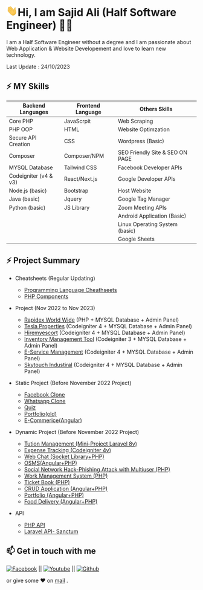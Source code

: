 
# <img src="https://raw.githubusercontent.com/ABSphreak/ABSphreak/master/gifs/Hi.gif" width="30px">Hi, I am Sajid Ali (Half Software Engineer) 👨‍💻

I am a Half Software Engineer without a degree and I am passionate about Web Application & Website Developement and love to learn new technology.

Last Update : 24/10/2023
## ⚡ MY Skills
| Backend Languages     |  Frontend Language   | Others Skills         |
|-----------------------|----------------------|-----------------------|
| Core PHP              | JavaScrpit           | Web Scraping
| PHP OOP               | HTML                 | Website Optimzation
| Secure API Creation   | CSS                  | Wordpress (Basic)
| Composer              | Composer/NPM         | SEO Friendly Site & SEO ON PAGE 
| MYSQL Database        | Tailwind CSS         | Facebook Developer APIs
| Codeigniter (v4 & v3) | React/Next.js        | Google Developer APIs
| Node.js (basic)       | Bootstrap            | Host Website
| Java (basic)          | Jquery               | Google Tag Manager
| Python (basic)        | JS Library           | Zoom Meeting APIs
|                       |                      | Android Application (Basic)
|                       |                      | Linux Operating System (basic)
|                       |                      | Google Sheets


## ⚡ Project Summary 

* Cheatsheets (Regular Updating)
  * <a href="https://github.com/dontKnew/cheatsheet">Programming Language Cheathseets</a> 
  * <a href="https://github.com/dontKnew/components-php">PHP Components</a> 

 * Project (Nov 2022 to Nov 2023)
    * [Rapidex World Wide](https://rapidexworldwide.com) (PHP + MYSQL Database + Admin Panel)
    * [Tesla Properties](http://teslaproperties.ae) (Codeigniter 4 + MYSQL Database + Admin Panel)
    * [Hiremyescort](https://www.hiremyescort.com/) (Codeigniter 4 + MYSQL Database + Admin Panel)
    * [Inventory Management Tool](https://www.mauliuniforms.com/) (Codeigniter 3 + MYSQL Database + Admin Panel)
    * [E-Service Management](https://eserviceapartments.com/) (Codeigniter 4 + MYSQL Database + Admin Panel)
    * [Skytouch Industiral](https://sktindustrialstore.com/) (Codeigniter 4 + MYSQL Database + Admin Panel)
      
* Static Project (Before November 2022 Project)
  * <a href="https://github.com/dontKnew/facebook"> Facebook Clone </a> 
  * <a href="https://github.com/dontKnew/whatsapp"> Whatsapp Clone </a> 
  * <a href="https://github.com/dontKnew/WorkManagementSystem"> Quiz </a> 
  * <a href="https://github.com/dontKnew/myself"> Portfolio(old) </a>
  * <a href="https://github.com/dontKnew/e-commerce"> E-Commerice(Angular) </a>
  
* Dynamic Project (Before November 2022 Project)
  * <a href="https://github.com/dontKnew/Laravel-ORM-CRUD-with-Auth-Breeze"> Tution Management (Mini-Project Laravel 8v) </a> 
  * <a href="https://github.com/dontKnew/Expense-Tracking-codeigniter-4"> Expense Tracking (Codeigniter 4v) </a> 
  * <a href="https://github.com/dontKnew/web-chat-with-php-socket"> Web Chat (Socket Library+PHP)</a> 
  * <a href="https://github.com/dontKnew/osms"> OSMS(Angular+PHP)</a> 
  * <a href="https://github.com/dontKnew/SNH/"> Social Network Hack-Phishing Attack with Multiuser (PHP) </a> 
  * <a href="https://github.com/dontKnew/WMS"> Work Management System (PHP)</a> 
  * <a href="https://github.com/dontKnew/Ticketbook"> Ticket Book (PHP) </a> 
  * <a href="https://github.com/dontKnew/AngularCRUD">CRUD Application (Angular+PHP) </a> 
  * <a href="https://github.com/dontKnew/portfolio"> Portfolio (Angular+PHP) </a> 
  * <a href="https://github.com/dontKnew/food-delivery"> Food Delivery (Angular+PHP) </a>
  
* API
  * <a href="https://github.com/dontKnew/PHPAPI">PHP API </a> 
  * <a href="https://github.com/dontKnew/laravel-API-with-Sanctum">Laravel API- Sanctum</a> 
  
 
## 📫 Get in touch with me
[![Facebook](https://img.shields.io/badge/facebook-0077B5?style=for-the-badge&logo=facebook&logoColor=white)](https://www.facebook.com/people/Failure-B%C3%B8y/100023854041628/) || [![Youtube](https://img.shields.io/badge/youtube-DD0031?style=for-the-badge&logo=youtube&logoColor=white)](https://www.youtube.com/channel/UCx17TpbQ8JoQ-EdeltD1LIA) || [![Github](https://img.shields.io/badge/github%20-%23121011.svg?&style=for-the-badge&logo=github&logoColor=white)](https://github.com/dontknew)


 or give some ♥ on [mail](mailto:sajid.phpmaster@gmail.com) .


<!-- ![visitors](https://visitor-badge.glitch.me/badge?page_id=dont/knew) -->
